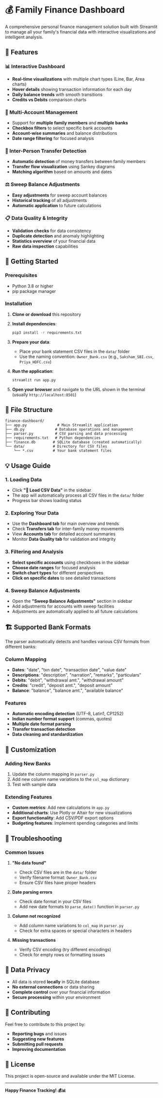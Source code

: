 # 💰 Family Finance Dashboard

A comprehensive personal finance management solution built with Streamlit to manage all your family's financial data with interactive visualizations and intelligent analysis.

## 🌟 Features

### 📊 Interactive Dashboard
- **Real-time visualizations** with multiple chart types (Line, Bar, Area charts)
- **Hover details** showing transaction information for each day
- **Daily balance trends** with smooth transitions
- **Credits vs Debits** comparison charts

### 🏦 Multi-Account Management
- Support for **multiple family members** and **multiple banks**
- **Checkbox filters** to select specific bank accounts
- **Account-wise summaries** and balance distributions
- **Date range filtering** for focused analysis

### 🔄 Inter-Person Transfer Detection
- **Automatic detection** of money transfers between family members
- **Transfer flow visualization** using Sankey diagrams
- **Matching algorithm** based on amounts and dates

### ⚖️ Sweep Balance Adjustments
- **Easy adjustments** for sweep account balances
- **Historical tracking** of all adjustments
- **Automatic application** to future calculations

### 📋 Data Quality & Integrity
- **Validation checks** for data consistency
- **Duplicate detection** and anomaly highlighting
- **Statistics overview** of your financial data
- **Raw data inspection** capabilities

## 🚀 Getting Started

### Prerequisites
- Python 3.8 or higher
- pip package manager

### Installation

1. **Clone or download** this repository
2. **Install dependencies**:
   ```bash
   pip3 install -r requirements.txt
   ```

3. **Prepare your data**:
   - Place your bank statement CSV files in the `data/` folder
   - Use the naming convention: `Owner_Bank.csv` (e.g., `Saksham_SBI.csv`, `Priya_HDFC.csv`)

4. **Run the application**:
   ```bash
   streamlit run app.py
   ```

5. **Open your browser** and navigate to the URL shown in the terminal (usually `http://localhost:8501`)

## 📁 File Structure

```
finance-dashboard/
├── app.py              # Main Streamlit application
├── db.py              # Database operations and management
├── parser.py          # CSV parsing and data processing
├── requirements.txt   # Python dependencies
├── finance.db        # SQLite database (created automatically)
└── data/             # Directory for CSV files
    └── *.csv         # Your bank statement files
```

## 💡 Usage Guide

### 1. Loading Data
- Click **"🔄 Load CSV Data"** in the sidebar
- The app will automatically process all CSV files in the `data/` folder
- Progress bar shows loading status

### 2. Exploring Your Data
- Use the **Dashboard tab** for main overview and trends
- Check **Transfers tab** for inter-family money movements
- View **Accounts tab** for detailed account summaries
- Monitor **Data Quality tab** for validation and integrity

### 3. Filtering and Analysis
- **Select specific accounts** using checkboxes in the sidebar
- **Choose date ranges** for focused analysis
- **Switch chart types** for different perspectives
- **Click on specific dates** to see detailed transactions

### 4. Sweep Balance Adjustments
- Open the **"Sweep Balance Adjustments"** section in sidebar
- Add adjustments for accounts with sweep facilities
- Adjustments are automatically applied to all future calculations

## 🏗️ Supported Bank Formats

The parser automatically detects and handles various CSV formats from different banks:

### Column Mapping
- **Dates**: "date", "txn date", "transaction date", "value date"
- **Descriptions**: "description", "narration", "remarks", "particulars"
- **Debits**: "debit", "withdrawal amt.", "withdrawal amount"
- **Credits**: "credit", "deposit amt.", "deposit amount"
- **Balance**: "balance", "balance amt.", "available balance"

### Features
- **Automatic encoding detection** (UTF-8, Latin1, CP1252)
- **Indian number format support** (commas, quotes)
- **Multiple date format parsing**
- **Transfer transaction detection**
- **Data cleaning and standardization**

## 🔧 Customization

### Adding New Banks
1. Update the column mapping in `parser.py`
2. Add new column name variations to the `col_map` dictionary
3. Test with sample data

### Extending Features
- **Custom metrics**: Add new calculations in `app.py`
- **Additional charts**: Use Plotly or Altair for new visualizations
- **Export functionality**: Add CSV/PDF export options
- **Budgeting features**: Implement spending categories and limits

## 🐛 Troubleshooting

### Common Issues

1. **"No data found"**
   - Check CSV files are in the `data/` folder
   - Verify filename format: `Owner_Bank.csv`
   - Ensure CSV files have proper headers

2. **Date parsing errors**
   - Check date format in your CSV files
   - Add new date formats to `parse_date()` function in `parser.py`

3. **Column not recognized**
   - Add column name variations to `col_map` in `parser.py`
   - Check for extra spaces or special characters in headers

4. **Missing transactions**
   - Verify CSV encoding (try different encodings)
   - Check for empty rows or formatting issues

## 📝 Data Privacy

- All data is stored **locally** in SQLite database
- **No external connections** or data sharing
- **Complete control** over your financial information
- **Secure processing** within your environment

## 🤝 Contributing

Feel free to contribute to this project by:
- **Reporting bugs** and issues
- **Suggesting new features**
- **Submitting pull requests**
- **Improving documentation**

## 📄 License

This project is open-source and available under the MIT License.

---

**Happy Finance Tracking! 💰📊**
